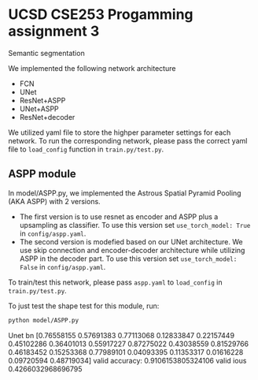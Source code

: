 # UCSD CSE253 Progamming assignment 3

Semantic segmentation

We implemented the following network architecture

* FCN
* UNet
* ResNet+ASPP
* UNet+ASPP
* ResNet+decoder

We utilized yaml file to store the highper parameter settings for each network. To run the corresponding network, please pass the correct yaml file to `load_config` function in `train.py/test.py`.  


## ASPP module
In model/ASPP.py, we implemented the Astrous Spatial Pyramid Pooling (AKA ASPP) with 2 versions. 

* The first version is to use resnet as encoder and ASPP plus a upsampling as classifier. To use this version set `use_torch_model: True` in `config/aspp.yaml`. 
* The second version is modefied based on our UNet architecture. We use skip connection and encoder-decoder architecture while utilizing ASPP in the decoder part. To use this version set `use_torch_model: False` in `config/aspp.yaml`.

To train/test this network, please pass `aspp.yaml` to `load_config` in `train.py/test.py`. 

To just test the shape test for this module, run:

```bash
python model/ASPP.py
```

















Unet bn
[0.76558155 0.57691383 0.77113068 0.12833847 0.22157449 0.45102286
 0.36401013 0.55917227 0.87275022 0.43038559 0.81529766 0.46183452
 0.15253368 0.77989101 0.04093395 0.11353317 0.01616228 0.09720594
 0.48719034]
valid accuracy: 0.9106153805324106 	 valid ious 0.4266032968696795
